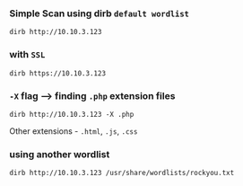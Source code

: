 ### Simple Scan using dirb `default wordlist`

```
dirb http://10.10.3.123
```

### with `SSL`
```
dirb https://10.10.3.123
```

### `-X` flag --> finding `.php` extension files
```
dirb http://10.10.3.123 -X .php
```
Other extensions - `.html`, `.js`, `.css`
### using another wordlist
```
dirb http://10.10.3.123 /usr/share/wordlists/rockyou.txt
```
